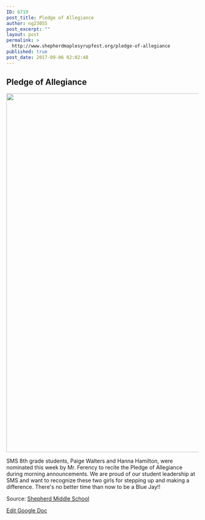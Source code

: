 ```yaml
---
ID: 6719
post_title: Pledge of Allegiance
author: ng23055
post_excerpt: ""
layout: post
permalink: >
  http://www.shepherdmaplesyrupfest.org/pledge-of-allegiance
published: true
post_date: 2017-09-06 02:02:48
---
```

<h2>Pledge of Allegiance</h2>
<img title="" src="http://www.shepherdmaplesyrupfest.org/wp-content/uploads/2017/09/null-2.png" alt="" width="624" height="941" />

SMS 8th grade students, Paige Walters and Hanna Hamilton, were nominated this week by Mr. Ferency to recite the Pledge of Allegiance during morning announcements. We are proud of our student leadership at SMS and want to recognize these two girls for stepping up and making a difference. There's no better time than now to be a Blue Jay!!

Source: <a href="https://www.facebook.com/sms.shepherdmi/photos/a.611899568919561.1073741826.611844205591764/1339976559445188/?type=3&amp;permPage=1">Shepherd Middle School</a>

<a href="https://docs.google.com/document/d/164QIi1iRTJ2ab3-p0rCRQkzBGvlfxSF4HXYAr7nYwn4/edit?usp=sharing">Edit Google Doc</a>